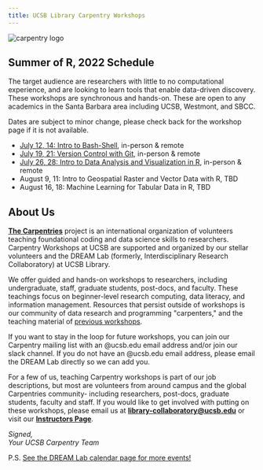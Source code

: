 ```yaml
---
title: UCSB Library Carpentry Workshops
---
```

![carpentry logo](fig/banner-carpentry.png)

## Summer of R, 2022 Schedule

The target audience are researchers with little to no computational experience, and are looking to learn tools that enable data-driven discovery. These workshops are synchronous and hands-on. These are open to any academics in the Santa Barbara area including UCSB, Westmont, and SBCC.  

Dates are subject to minor change, please check back for the workshop page if it is not available.

- [July 12, 14: Intro to Bash-Shell](https://ucsbcarpentry.github.io/2022-07-12-ucsb-bash/), in-person & remote
- [July 19, 21: Version Control with Git](https://ucsbcarpentry.github.io/2022-07-19-ucsb-git/), in-person & remote
- [July 26, 28: Intro to Data Analysis and Visualization in R](https://ucsbcarpentry.github.io/2022-07-26-ucsb-R/), in-person & remote
- August 9, 11: Intro to Geospatial Raster and Vector Data with R, TBD
- August 16, 18: Machine Learning for Tabular Data in R, TBD

<!---
Remove comment delineators after RDS Workshops are scheduled

[Research Data Services](https://www.library.ucsb.edu/research-data-services) is excited to launch a series of short, hybrid workshops dedicated to the Humanities and Social Sciences. Students, faculty, and staff are welcome. [Upcoming workshops.](https://www.library.ucsb.edu/events-exhibitions?location=All&series=1225)
Email [rds@library.ucsb.edu](mailto:rds@library.ucsb.edu) for more information.
-->

## About Us
**[The Carpentries](https://carpentries.org/)** project is an international organization of volunteers teaching foundational coding and data science skills to researchers. Carpentry Workshops at UCSB are supported and organized by our stellar volunteers and the DREAM Lab (formerly, Interdisciplinary Research Collaboratory) at UCSB Library.
<!---
Uncomment after the page is done.
[We have a few policies.](community/workshops)
-->

We offer guided and hands-on workshops to researchers, including undergraduate, staff, graduate students, post-docs, and faculty. These teachings focus on beginner-level research computing, data literacy, and information management. Resources that persist outside of workshops is our community of data research and programming "carpenters," and the teaching material of [previous workshops](https://ucsbcarpentry.github.io/past-workshops).

If you want to stay in the loop for future workshops, you can join our Carpentry mailing list with an @ucsb.edu email address and/or join our slack channel. If you do not have an @ucsb.edu email address, please email the DREAM Lab directly so we can add you.

For a few of us, teaching Carpentry workshops is part of our job descriptions, but most are volunteers from around campus and the global Carpentries community- including researchers, post-docs, graduate students, faculty and staff. If you would like to get involved with putting on these workshops, please email us at **library-collaboratory@ucsb.edu** or visit our **[Instructors Page](https://ucsbcarpentry.github.io/community/instructors)**.

*Signed,*
<br>
*Your UCSB Carpentry Team*

P.S. [See the DREAM Lab calendar page for more events!](https://www.library.ucsb.edu/events-exhibitions?location=All&series=1218)
